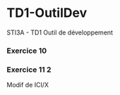 # TD1-OutilDev
STI3A - TD1 Outil de développement


### Exercice 10
### Exercice 11 2
Modif de ICI/X
